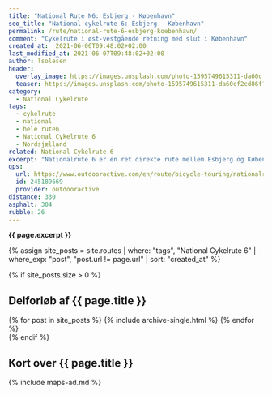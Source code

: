 ```yaml
---
title: "National Rute N6: Esbjerg - København"
seo_title: "National cykelrute 6: Esbjerg - København"
permalink: /rute/national-rute-6-esbjerg-koebenhavn/
comment: "Cykelrute i øst-vestgående retning med slut i København"
created_at:  2021-06-06T09:48:02+02:00
last_modified_at: 2021-06-07T09:48:02+02:00
author: lsolesen
header:
  overlay_image: https://images.unsplash.com/photo-1595749615311-da60cf2cd86f?ixid=MnwxMjA3fDB8MHxwaG90by1wYWdlfHx8fGVufDB8fHx8&ixlib=rb-1.2.1&auto=format&fit=crop&h=600&w=1200&q=10
  teaser: https://images.unsplash.com/photo-1595749615311-da60cf2cd86f?ixid=MnwxMjA3fDB8MHxwaG90by1wYWdlfHx8fGVufDB8fHx8&ixlib=rb-1.2.1&auto=format&fit=crop&h=300&w=400&q=10
category:
  - National Cykelrute
tags:
  - cykelrute
  - national
  - hele ruten
  - National Cykelrute 6
  - Nordsjælland
related: National Cykelrute 6
excerpt: "Nationalrute 6 er en ret direkte rute mellem Esbjerg og København. Den går direkte over Jylland, Fyn og Sjælland til København. Du kan opleve danske landskaber med sorte og hvide køer i Jylland, bølgende kornmarker på Fyn og Sjælland. Næsten hele ruten på 330 km er asfalteret. Kun på Sjælland vil du opleve at ruten er ujævn og bakket."
gps:
  url: https://www.outdooractive.com/en/route/bicycle-touring/nationalrute-6-esbjerg-til-kobenhavn/245189669/
  id: 245189669
  provider: outdooractive
distance: 330
asphalt: 304
rubble: 26
---
```


**{{ page.excerpt }}**

{% assign site_posts = site.routes | where: "tags", "National Cykelrute 6" | where_exp: "post", "post.url != page.url" | sort: "created_at" %}

{% if site_posts.size > 0 %}

## Delforløb af {{ page.title }}

<div class="feature__wrapper">
  {% for post in site_posts %}
    {% include archive-single.html %}
  {% endfor %}
</div>
{% endif %}

## Kort over {{ page.title }}

{% include maps-ad.md %}

